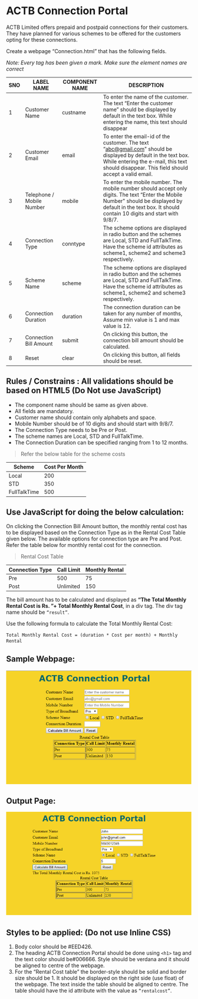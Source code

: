 # ACTB Connection Portal

ACTB Limited offers prepaid and postpaid connections for their customers. They have planned for various schemes to be offered for the customers opting for these connections.

Create a webpage “Connection.html” that has the following fields.

*Note: Every tag has been given a mark. Make sure the element names are correct*

| SNO | LABEL NAME | COMPONENT NAME | DESCRIPTION |
| --- | ---------- | -------------- | ----------- |
| 1 | Customer Name | custname | To enter the name of the customer. The text “Enter the customer name” should be displayed by default in the text box. While entering the name, this text should disappear |
| 2 | Customer Email | email | To enter the email-id of the customer. The text “abc@gmail.com" should be displayed by default in the text box. While entering the e-mail, this text should disappear. This field should accept a valid email. |
| 3 | Telephone / Mobile Number | mobile | To enter the mobile number. The mobile number should accept only digits. The text “Enter the Mobile Number" should be displayed by default in the text box. It should contain 10 digits and start with 9/8/7. | 
| 4 | Connection Type | conntype | The scheme options are displayed in radio button and the schemes are Local, STD and FullTalkTime. Have the scheme id attributes as scheme1, scheme2 and scheme3 respectively. | 
| 5 | Scheme Name | scheme | The scheme options are displayed in radio button and the schemes are Local, STD and FullTalkTime. Have the scheme id attributes as scheme1, scheme2 and scheme3 respectively. |
| 6 | Connection Duration | duration | The connection duration can be taken for any number of months, Assume min value is 1 and max value is 12. |
| 7 | Connection Bill Amount | submit | On clicking this button, the connection  bill amount should be calculated. |
| 8 | Reset | clear | On clicking this button, all fields should be reset. | 

## Rules / Constrains : All validations should be based on HTML5 (Do Not use JavaScript)

- The component name should be same as given above.
- All fields are mandatory.
- Customer name should contain only alphabets and space.
- Mobile Number should be of 10 digits and should start with 9/8/7.
- The Connection Type needs to be Pre or Post.
- The scheme names are Local, STD and FullTalkTime.
- The Connection Duration can be specified ranging from 1 to 12 months.

> Refer the below table for the scheme costs

| Scheme | Cost Per Month |
| ------ | -------------- |
| Local | 200 |
| STD | 350 |
| FullTalkTime | 500 |

## Use JavaScript for doing the below calculation:

On clicking the Connection Bill Amount button, the monthly rental cost has to be displayed based on the Connection Type as in the Rental Cost Table  given below. The available options for connection type are Pre and Post. Refer the table below for monthly rental cost for the connection. 

> Rental Cost Table

| Connection Type | Call Limit | Monthly Rental |
| --------------- | ---------- | -------------- |
| Pre | 500 | 75 |
| Post | Unlimited | 150 |

The bill amount has to be calculated and displayed as **“The Total Monthly Rental Cost is Rs. ”+ Total Monthly Rental Cost**, in a div tag. The div tag name should be `“result”`.


Use the following formula to calculate the Total Monthly Rental Cost:

    Total Monthly Rental Cost = (duration * Cost per month) + Monthly Rental 

## Sample Webpage:

![demo_1](demo_1.png)

## Output Page:

![demo_2](demo_2.png)

## Styles to be applied: (Do not use Inline CSS)

1. Body color should be #EED426.
2. The heading ACTB Connection Portal should be done using `<h1>` tag and the text color should be#006666. Style should be verdana and it should be aligned to centre of the webpage.
3. For the “Rental Cost table” the border-style should be solid and border size should be 1. It should be displayed on the right side (use float) of the webpage. The text inside the table should be aligned to centre. The table should have the id attribute with the value as `“rentalcost”`.